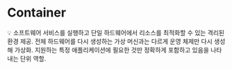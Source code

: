 # Container

<aside>
💡 소프트웨어 서비스를 실행하고 단일 하드웨어에서 리소스를 최적화할 수 있는 격리된 환경 제공.
전체 하드웨어를 다시 생성하는 가상 머신과는 다르게 운영 체제만 다시 생성해 가상화.
지원하는 특정 애플리케이션에 필요한 것만 정확하게 포함하고 있음을 나타내는 단위 역할.

</aside>